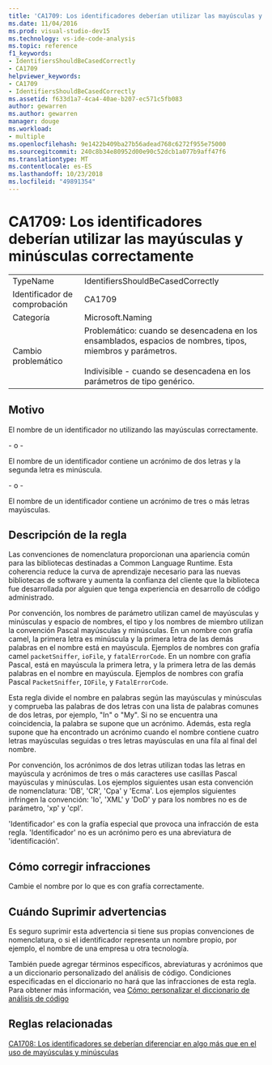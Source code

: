 ```yaml
---
title: 'CA1709: Los identificadores deberían utilizar las mayúsculas y minúsculas correctamente'
ms.date: 11/04/2016
ms.prod: visual-studio-dev15
ms.technology: vs-ide-code-analysis
ms.topic: reference
f1_keywords:
- IdentifiersShouldBeCasedCorrectly
- CA1709
helpviewer_keywords:
- CA1709
- IdentifiersShouldBeCasedCorrectly
ms.assetid: f633d1a7-4ca4-40ae-b207-ec571c5fb083
author: gewarren
ms.author: gewarren
manager: douge
ms.workload:
- multiple
ms.openlocfilehash: 9e1422b409ba27b56adead768c6272f955e75000
ms.sourcegitcommit: 240c8b34e80952d00e90c52dcb1a077b9aff47f6
ms.translationtype: MT
ms.contentlocale: es-ES
ms.lasthandoff: 10/23/2018
ms.locfileid: "49891354"
---
```

# <a name="ca1709-identifiers-should-be-cased-correctly"></a>CA1709: Los identificadores deberían utilizar las mayúsculas y minúsculas correctamente

|||
|-|-|
|TypeName|IdentifiersShouldBeCasedCorrectly|
|Identificador de comprobación|CA1709|
|Categoría|Microsoft.Naming|
|Cambio problemático|Problemático: cuando se desencadena en los ensamblados, espacios de nombres, tipos, miembros y parámetros.<br /><br /> Indivisible - cuando se desencadena en los parámetros de tipo genérico.|

## <a name="cause"></a>Motivo
 El nombre de un identificador no utilizando las mayúsculas correctamente.

 \- o -

 El nombre de un identificador contiene un acrónimo de dos letras y la segunda letra es minúscula.

 \- o -

 El nombre de un identificador contiene un acrónimo de tres o más letras mayúsculas.

## <a name="rule-description"></a>Descripción de la regla
 Las convenciones de nomenclatura proporcionan una apariencia común para las bibliotecas destinadas a Common Language Runtime. Esta coherencia reduce la curva de aprendizaje necesario para las nuevas bibliotecas de software y aumenta la confianza del cliente que la biblioteca fue desarrollada por alguien que tenga experiencia en desarrollo de código administrado.

 Por convención, los nombres de parámetro utilizan camel de mayúsculas y minúsculas y espacio de nombres, el tipo y los nombres de miembro utilizan la convención Pascal mayúsculas y minúsculas. En un nombre con grafía camel, la primera letra es minúscula y la primera letra de las demás palabras en el nombre está en mayúscula. Ejemplos de nombres con grafía camel `packetSniffer`, `ioFile`, y `fatalErrorCode`. En un nombre con grafía Pascal, está en mayúscula la primera letra, y la primera letra de las demás palabras en el nombre en mayúscula. Ejemplos de nombres con grafía Pascal `PacketSniffer`, `IOFile`, y `FatalErrorCode`.

 Esta regla divide el nombre en palabras según las mayúsculas y minúsculas y comprueba las palabras de dos letras con una lista de palabras comunes de dos letras, por ejemplo, "In" o "My". Si no se encuentra una coincidencia, la palabra se supone que un acrónimo. Además, esta regla supone que ha encontrado un acrónimo cuando el nombre contiene cuatro letras mayúsculas seguidas o tres letras mayúsculas en una fila al final del nombre.

 Por convención, los acrónimos de dos letras utilizan todas las letras en mayúscula y acrónimos de tres o más caracteres use casillas Pascal mayúsculas y minúsculas. Los ejemplos siguientes usan esta convención de nomenclatura: 'DB', 'CR', 'Cpa' y 'Ecma'. Los ejemplos siguientes infringen la convención: 'Io', 'XML' y 'DoD' y para los nombres no es de parámetro, 'xp' y 'cpl'.

 'Identificador' es con la grafía especial que provoca una infracción de esta regla. 'Identificador' no es un acrónimo pero es una abreviatura de 'identificación'.

## <a name="how-to-fix-violations"></a>Cómo corregir infracciones
 Cambie el nombre por lo que es con grafía correctamente.

## <a name="when-to-suppress-warnings"></a>Cuándo Suprimir advertencias
 Es seguro suprimir esta advertencia si tiene sus propias convenciones de nomenclatura, o si el identificador representa un nombre propio, por ejemplo, el nombre de una empresa u otra tecnología.

 También puede agregar términos específicos, abreviaturas y acrónimos que a un diccionario personalizado del análisis de código. Condiciones especificadas en el diccionario no hará que las infracciones de esta regla. Para obtener más información, vea [Cómo: personalizar el diccionario de análisis de código](../code-quality/how-to-customize-the-code-analysis-dictionary.md)

## <a name="related-rules"></a>Reglas relacionadas
 [CA1708: Los identificadores se deberían diferenciar en algo más que en el uso de mayúsculas y minúsculas](../code-quality/ca1708-identifiers-should-differ-by-more-than-case.md)